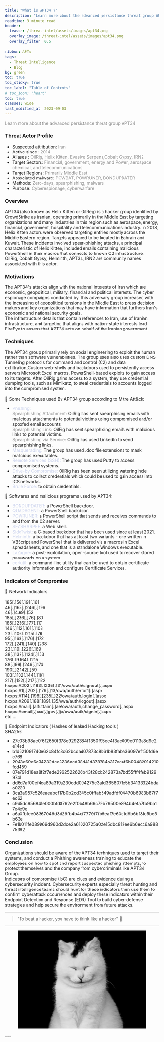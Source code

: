 ```yaml
---
title: "What is APT34 ?"
description: "Learn more about the advanced persistance threat group APT34"
readtime: 3 minute read
header:
  teaser: /threat-intel/assets/images/apt34.png
  overlay_image: /threat-intel/assets/images/apt34.png
  overlay_filter: 0.5

ribbon: APTs
tags:   
  - Threat Intelligence
  - Blog
bg: green
toc: true
toc_sticky: true
toc_label: "Table of Contents"
# toc_icon: "heart"
toc: true
classes: wide
last_modified_at: 2023-09-03
---
```

<span style="color:#909090">Learn more about the advanced persistance threat group APT34</span>

### Threat Actor Profile
- Suspected attribution: <span style="color:#909090"> Iran </span> 
- Active since : <span style="color:#909090"> 2014 </span>
- Aliases :  <span style="color:#909090"> OilRig, Helix Kitten, Evasive Serpens,Cobalt Gypsy, IRN2</span>
- Target Sectors: <span style="color:#909090"> Financial, government, energy and Power, aerospace   chemical, and telecommunications</span>
- Target Regions: <span style="color:#909090"> Primarily Middle East</span>
- Associated malware: <span style="color:#909090"> POWBAT, POWRUNER, BONDUPDATER</span>
- Methods: <span style="color:#909090">Zero-days, spearphishing, malware</span>
- Purpose: <span style="color:#909090">	Cyberespionage, cyberwarfare</span>

### Overview
APT34 (also known as Helix Kitten or OilReg) is a hacker group identified by CrowdStrike as iranian, operating primarily in the Middle East by targeting organizations and many industries in this region such as aerospace, energy, financial, government, hospitality and telecommunications industry.
In 2018, Helix Kitten actors were observed targeting entities mostly across the Middle Eastern region.
Targets appeared to be located in Bahrain and Kuwait. These incidents involved spear-phishing attacks, a principal characteristic of Helix Kitten, included emails containing malicious PowerShell in their macros that connects to known C2 infrastructure.<br>
OilRig, Cobalt Gypsy, Helminth, APT34, IRN2 are community names associated with this actor.

### Motivations
The APT34's attacks align with the national interests of Iran which are economic, geopolitical, military, financial and political interests. The cyber espionage compaigns conducted by This adversary group increased with the increasing of geopolitical tensions in the Middle East to press decision makers and key organizations that may have information that furthers Iran's economic and national security goals. <br>
The infrastructure details that contain references to Iran, use of Iranian infrastructure, and targeting that aligns with nation-state interests lead FireEye to assess that APT34 acts on behalf of the Iranian government.

### Techniques
The APT34 group primarily rely on social engineering to exploit the human rather than software vulnerabilities. The group uses 
also uses custom DNS Tunneling protocols for command and control (C2) and data exfiltration,Custom web-shells and backdoors used to persistently access servers
 Microsoft Excel macros, PowerShell-based exploits to gain access to its targets.
After OilRig gains access to a system, they use credential dumping tools, such as Mimikatz, to steal credentials to accounts logged into the compromised system. <br><br>
📌 Some Techniques used By APT34 group according to Mitre Att&ck:
- <span style="color:#cad2ed"> Phishing: </span> <br>
 <span style="color:#909090">Spearphishing Attachment:</span> OilRig has sent spearphising emails with malicious attachments to potential victims using compromised and/or spoofed email accounts. <br>
 <span style="color:#909090">Spearphishing Link: </span> OilRig has sent spearphising emails with malicious links to potential victims.<br>
 <span style="color:#909090">Spearphishing via Service:</span> OilRig has used LinkedIn to send spearphishing links. 
- <span style="color:#cad2ed"> Masquerading: </span> The group has used .doc file extensions to mask malicious executables.
- <span style="color:#cad2ed"> Remote Services (SSH): </span> The group has used Putty to access compromised systems.
- <span style="color:#cad2ed"> Drive-by Compromise: </span> OilRig has been seen utilizing watering hole attacks to collect credentials which could be used to gain access into ICS networks.
- <span style="color:#cad2ed"> Brute Force: </span> to obtain credentials.

📌 Softwares and malicious programs used by APT34:
- <span style="color:#cad2ed"> BONDUPDATER: </span> a PowerShell backdoor.
- <span style="color:#cad2ed"> QUADAGENT:  </span> a PowerShell backdoor.
- <span style="color:#cad2ed"> POWRUNER: </span>  a PowerShell script that sends and receives commands to and from the C2 server.
- <span style="color:#cad2ed"> SEASHARPEE: </span>  a Web shell.
- <span style="color:#cad2ed"> SideTwist: </span> a C-based backdoor that has been used since at least 2021.
- <span style="color:#cad2ed"> Helminth: </span>  a backdoor that has at least two variants - one written in VBScript and PowerShell that is delivered via a macros in Excel spreadsheets, and one that is a standalone Windows executable.
- <span style="color:#cad2ed"> LaZagne: </span>  a post-exploitation, open-source tool used to recover stored passwords on a system.
- <span style="color:#cad2ed"> certutil: </span>  a command-line utility that can be used to obtain certificate authority information and configure Certificate Services.

### Indicators of Compromise
📌 Network Indicators<br><br>
185[.]56[.]91[.]61                     
46[.]165[.]246[.]196<br>
46[.]4.69[.]52<br> 
185[.]236[.]76[.]80<br>
185[.]236[.]77[.]17<br>
146[.]112[.]61[.]108<br> 
23[.]106[.]215[.]76<br> 
95[.]168[.]176[.]172 <br> 
172[.]241[.]140[.]238<br> 
23[.]19[.]226[.]69<br>
38[.]132[.]124[.]153<br> 
176[.]9.164[.]215<br> 
88[.]99[.]246[.]174<br> 
190[.]2.142[.]59<br> 
103[.]102[.]44[.]181<br>
217[.]182[.]217[.]122<br>
hxxps://202[.]183[.]235[.]31/owa/auth/signout[.]aspx <br>
hxxps://1[.]202[.]179[.]13/owa/auth/error1[.]aspx<br>
hxxps://114[.]198[.]235[.]22/owa/auth/login[.]aspx<br>
hxxps://209[.]88[.]89[.]35/owa/auth/logout[.]aspx<br>
hxxps://mail[.]alfuttaim[.]ae/owa/auth/change_password[.]aspx<br>
hxxps://email[.]ssc[.]gov[.]jo/owa/auth/signin[.]aspx<br>
etc ... <br>

📌 Endpoint Indicators ( Hashes of leaked Hacking tools ) <br>
SHA256<br>
- 27e03b98ae0f6f2650f378e9292384f1350f95ee4f3ac009e0113a8d9e2e14ed<br>
- b1d621091740e62c84fc8c62bcdad07873c8b61b83faba36097ef150fd6ec768<br>
- 2943e69e6c34232dee3236ced38d41d378784a317eeaf6b90482014210fcd459<br>
- 07e791d18ea8f2f7ede2962522626b43f28cb242873a7bd55fff4feb91299741<br>
- dd6d7af00ef4ca89a319a230cdd094275c3a1d365807fe5b34133324bdaa0229<br>
- 3ca3a957c526eaeabcf17b0b2cd345c0fffab549adfdf04470b6983b87f7ec62<br>
- c9d5dc956841e000bfd8762e2f0b48b66c79b79500e894b4efa7fb9ba17e4e9e<br>
- a6a0fbfee08367046d3d26fb4b4cf7779f7fb6eaf7e60e1d9b6bf31c5be5b63e<br>
- Fe1b011fe089969d960d2dce2a61020725a02e15dbc812ee6b6ecc6a98875392<br>
### Conclusion
Organizations should be aware of the APT34 techniques used to target their systems, and conduct a Phishing awareness training to educate the employees on how to spot and report suspected phishing attempts, to protect themselves and the company from cybercriminals like APT34 Group.<br>
Indicators of compromise (IoC) are clues and evidence during a cybersecurity incident.
Cybersecurity experts especially threat hunting and threat intelligence teams should hunt for these indicators then use them to confirm cyberattack occurrences and deploy these indicators within their Endpoint Detection and Response (EDR) Tool to build cyber-defense strategies and help secure the environment from future attacks.
<hr>

> "To beat a hacker, you have to think like a hacker" 💙
<hr>
<p align="center">
  <img src="/assets/images/icons/cat.jpg" alt="Terminal Shortcuts" style="width:420px;height:320px;">
</p>
---
